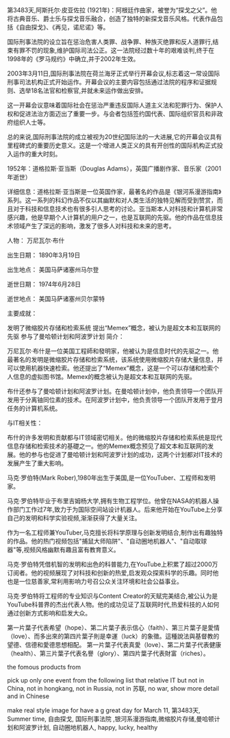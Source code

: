 第3483天,阿斯托尔·皮亚佐拉 (1921年)：阿根廷作曲家，被誉为“探戈之父”。他将古典音乐、爵士乐与探戈音乐融合，创造了独特的新探戈音乐风格。代表作品包括《自由探戈》、《再见，诺尼诺》等。
 
 国际刑事法院的设立旨在惩治危害人类罪、战争罪、种族灭绝罪和反人道罪行,结束有罪不罚的现象,维护国际司法公正。这一法院经过数十年的艰难谈判,终于在1998年的《罗马规约》中确立,并于2002年生效。

2003年3月11日,国际刑事法院在荷兰海牙正式举行开幕会议,标志着这一常设国际刑事司法机构正式开始运作。开幕会议的主要内容包括通过法院的程序和证据规则、选举18名法官和检察官,并就未来运作做出安排。

这一开幕会议意味着国际社会在惩治严重违反国际人道主义法和犯罪行为、保护人权和促进法治方面迈出了重要一步。与会者包括签约国代表、国际组织官员和非政府组织人士等。

总的来说,国际刑事法院的成立被视为20世纪国际法的一大进展,它的开幕会议具有里程碑式的重要历史意义。这是一个增进人类正义的具有开创性的国际机构正式投入运作的重大时刻。

1952年：道格拉斯·亚当斯（Douglas Adams），英国广播剧作家、音乐家（2001年逝世）

详细信息：道格拉斯·亚当斯是一位英国作家，最著名的作品是《银河系漫游指南》系列。这一系列的科幻作品不仅以其幽默和对人类生活的独特见解而受到赞赏，而且对于科技和信息技术也有很多引人思考的讨论。亚当斯本人对科技和计算机非常感兴趣，他是早期个人计算机的用户之一，也是互联网的先驱。他的作品在信息技术领域产生了深远的影响，激发了很多人对科技和未来的思考。

人物： 万尼瓦尔·布什

出生日期： 1890年3月19日

出生地点： 美国马萨诸塞州马尔登

逝世日期： 1974年6月28日

逝世地点： 美国马萨诸塞州贝尔蒙特

主要成就：

发明了微缩胶片存储和检索系统
提出“Memex”概念，被认为是超文本和互联网的先驱
参与了曼哈顿计划和阿波罗计划
简介：

万尼瓦尔·布什是一位美国工程師和發明家，他被认为是信息时代的先驱之一。他最著名的发明是微缩胶片存储和检索系统，该系统使用微缩胶片存储大量信息，并可以使用机器快速检索。他还提出了“Memex”概念，这是一个可以存储和检索个人信息的虚拟图书馆。Memex的概念被认为是超文本和互联网的先驱。

布什还参与了曼哈顿计划和阿波罗计划。在曼哈顿计划中，他负责领导一个团队开发用于分离铀同位素的技术。在阿波罗计划中，他负责领导一个团队开发用于登月任务的计算机系统。

与IT相关性：

布什的许多发明和贡献都与IT领域密切相关。他的微缩胶片存储和检索系统是现代信息存储和检索技术的基礎之一。他的Memex概念预见了超文本和互联网的发展。他的参与也促进了曼哈顿计划和阿波罗计划的成功，这两个计划都对IT技术的发展产生了重大影响。

马克·罗伯特(Mark Rober),1980年出生于美国,是一位YouTuber、工程师和发明家。

马克·罗伯特毕业于布里吉姆杨大学,拥有生物工程学位。他曾在NASA的机器人操作部门工作过7年,致力于为国际空间站设计机器人。后来他开始在YouTube上分享自己的发明和科学实验视频,渐渐获得了大量关注。

作为一名工程师兼YouTuber,马克擅长将科学原理与创新发明结合,制作出有趣独特的作品。他的热门视频包括"捕鼠大师陷阱"、"自动圈地机器人"、"自动取球器"等,视频风格幽默有趣且富有教育意义。

马克·罗伯特凭借机智的发明和出色的科普能力,在YouTube上积累了超过2000万订阅者。他的视频展现了对科技和创新的热爱,启发观众探索科学的乐趣。同时他也是一位慈善家,常利用影响力号召公众关注环境和社会公益事业。

马克·罗伯特将工程师的专业知识与Content Creator的天赋完美结合,被公认为是YouTube科普界的杰出代表人物。他的成功见证了互联网时代,热爱科技的人如何通过创新方式影响和启发大众。


第一片葉子代表希望（hope）、第二片葉子表示信心（faith）、第三片葉子是愛情（love）、而多出來的第四片葉子則是幸運（luck）的象徵。這種說法與基督教的望德、信德和愛德思想相配。
第一片葉子代表真愛（love）、第二片葉子代表健康（health）、第三片葉子代表名譽（glory）、第四片葉子代表財富（riches）。

the fomous products from 


 pick up  only one event  from the following list that relative IT but not in China, not in hongkang, not in Russia, not in 苏联, no war, show more detail and in Chinese

make real style image for have a g great day for March 11, 第3483天, Summer time, 自由探戈, 国际刑事法院 ,银河系漫游指南,微缩胶片存储,曼哈顿计划和阿波罗计划, 自动圈地机器人, happy, lucky, healthy 